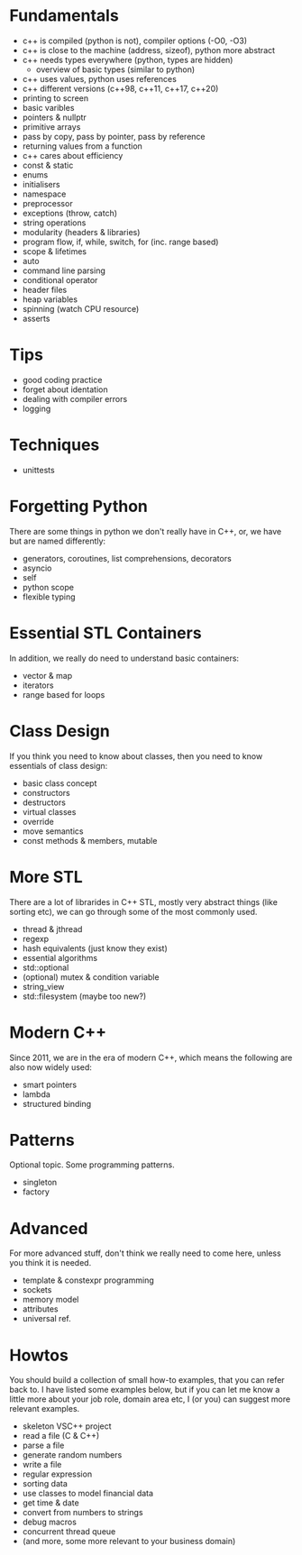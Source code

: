 

Fundamentals
============

- c++ is compiled (python is not), compiler options (-O0, -O3)
- c++ is close to the machine (address, sizeof), python more abstract
- c++ needs types everywhere (python, types are hidden)
  - overview of basic types (similar to python)
- c++ uses values, python uses references
- c++ different versions (c++98, c++11, c++17, c++20)
- printing to screen
- basic varibles
- pointers & nullptr
- primitive arrays
- pass by copy, pass by pointer, pass by reference
- returning values from a function
- c++ cares about efficiency
- const & static
- enums
- initialisers
- namespace
- preprocessor
- exceptions (throw, catch)
- string operations
- modularity (headers & libraries)
- program flow, if, while, switch, for (inc. range based)
- scope & lifetimes
- auto
- command line parsing
- conditional operator
- header files
- heap variables
- spinning (watch CPU resource)
- asserts


Tips
====

- good coding practice
- forget about identation
- dealing with compiler errors
- logging

Techniques
==========

- unittests

Forgetting Python
=================

There are some things in python we don't really have in C++, or, we have but are named differently:

- generators, coroutines, list comprehensions, decorators
- asyncio
- self
- python scope
- flexible typing


Essential STL Containers
========================

In addition, we really do need to understand basic containers:

- vector & map
- iterators
- range based for loops

Class Design
============

If you think you need to know about classes, then you need to know essentials of class design:

- basic class concept
- constructors
- destructors
- virtual classes
- override
- move semantics
- const methods & members, mutable


More STL
========

There are a lot of librarides in C++ STL, mostly very abstract things (like sorting etc), we can go through some of the most commonly used.

- thread & jthread
- regexp
- hash equivalents (just know they exist)
- essential algorithms
- std::optional
- (optional) mutex & condition variable
- string_view
- std::filesystem (maybe too new?)


Modern C++
==========

Since 2011, we are in the era of modern C++, which means the following are also now widely used:

- smart pointers
- lambda
- structured binding


Patterns
========

Optional topic.  Some programming patterns.

- singleton
- factory


Advanced
========

For more advanced stuff, don't think we really need to come here, unless you think it is needed.

- template & constexpr programming
- sockets
- memory model
- attributes
- universal ref.



Howtos
=======

You should build a collection of small how-to examples, that you can refer back to. I have listed some examples below, but if you can let me know a little more about your job role, domain area etc, I (or you) can suggest more relevant examples.

- skeleton VSC++ project
- read a file (C & C++)
- parse a file
- generate random numbers
- write a file
- regular expression
- sorting data
- use classes to model financial data
- get time & date
- convert from numbers to strings
- debug macros
- concurrent thread queue
- (and more, some more relevant to your business domain)






